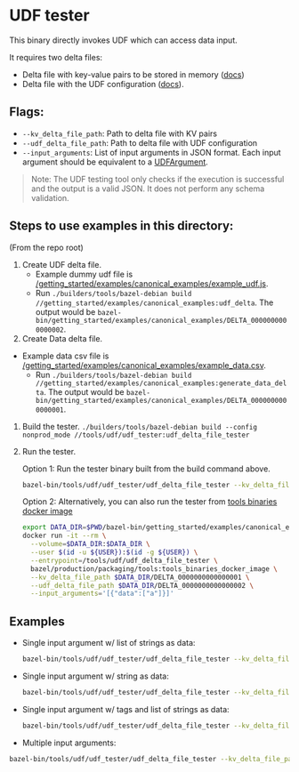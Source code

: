 # UDF tester

This binary directly invokes UDF which can access data input.

It requires two delta files:

-   Delta file with key-value pairs to be stored in memory
    ([docs](/docs/data_loading/loading_data.md))
-   Delta file with the UDF configuration ([docs](/docs/generating_udf_files.md)).

## Flags:

-   `--kv_delta_file_path`: Path to delta file with KV pairs
-   `--udf_delta_file_path`: Path to delta file with UDF configuration
-   `--input_arguments`: List of input arguments in JSON format. Each input argument should be
    equivalent to a [UDFArgument](/public/api_schema.proto).

> Note: The UDF testing tool only checks if the execution is successful and the output is a valid
> JSON. It does not perform any schema validation.

## Steps to use examples in this directory:

(From the repo root)

1. Create UDF delta file.
    - Example dummy udf file is
      [/getting_started/examples/canonical_examples/example_udf.js](/getting_started/examples/canonical_examples/example_udf.js).
    - Run
      `./builders/tools/bazel-debian build //getting_started/examples/canonical_examples:udf_delta`.
      The output would be
      `bazel-bin/getting_started/examples/canonical_examples/DELTA_0000000000000002`.
1. Create Data delta file.

-   Example data csv file is
    [/getting_started/examples/canonical_examples/example_data.csv](/getting_started/examples/canonical_examples/example_data.csv).
    -   Run
        `./builders/tools/bazel-debian build //getting_started/examples/canonical_examples:generate_data_delta`.
        The output would be
        `bazel-bin/getting_started/examples/canonical_examples/DELTA_0000000000000001`.

1. Build the tester.
   `./builders/tools/bazel-debian build --config nonprod_mode //tools/udf/udf_tester:udf_delta_file_tester`
1. Run the tester.

    Option 1: Run the tester binary built from the build command above.

    ```sh
    bazel-bin/tools/udf/udf_tester/udf_delta_file_tester --kv_delta_file_path bazel-bin/getting_started/examples/canonical_examples/DELTA_0000000000000001 --udf_delta_file_path bazel-bin/getting_started/examples/canonical_examples/DELTA_0000000000000002 --input_arguments='[{"data":["a"]}]' --v=5 --stderrthreshold=0
    ```

    Option 2: Alternatively, you can also run the tester from
    [tools binaries docker image](/docs/generating_udf_files.md#2-generate-a-udf-delta-file)

    ```sh
    export DATA_DIR=$PWD/bazel-bin/getting_started/examples/canonical_examples
    docker run -it --rm \
      --volume=$DATA_DIR:$DATA_DIR \
      --user $(id -u ${USER}):$(id -g ${USER}) \
      --entrypoint=/tools/udf/udf_delta_file_tester \
      bazel/production/packaging/tools:tools_binaries_docker_image \
      --kv_delta_file_path $DATA_DIR/DELTA_0000000000000001 \
      --udf_delta_file_path $DATA_DIR/DELTA_0000000000000002 \
      --input_arguments='[{"data":["a"]}]'
    ```

## Examples

-   Single input argument w/ list of strings as data:

    ```sh
    bazel-bin/tools/udf/udf_tester/udf_delta_file_tester --kv_delta_file_path path/to/kv/file --udf_delta_file_path path/to/delta/file --input_arguments='[{"data":["foo0", "foo1"]}]'
    ```

-   Single input argument w/ string as data:

    ```sh
    bazel-bin/tools/udf/udf_tester/udf_delta_file_tester --kv_delta_file_path path/to/kv/file --udf_delta_file_path path/to/delta/file --input_arguments='[{"data":"foo0"}]'
    ```

-   Single input argument w/ tags and list of strings as data:

    ```sh
    bazel-bin/tools/udf/udf_tester/udf_delta_file_tester --kv_delta_file_path path/to/kv/file --udf_delta_file_path path/to/delta/file --input_arguments='[{"tags":["tag1"], "data":["foo0"]}]'
    ```

-   Multiple input arguments:

```sh
bazel-bin/tools/udf/udf_tester/udf_delta_file_tester --kv_delta_file_path path/to/kv/file --udf_delta_file_path path/to/delta/file --input_arguments='[{"data":["foo1"]}, {"tags":["tag1"], "data":["foo0"]}]'
```
